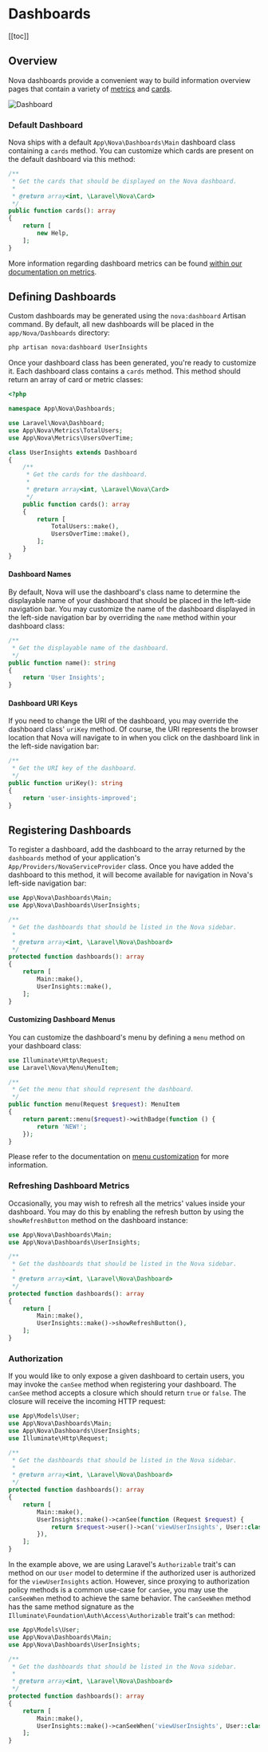 # Dashboards

[[toc]]

## Overview

Nova dashboards provide a convenient way to build information overview pages that contain a variety of [metrics](./../metrics/defining-metrics.md) and [cards](../customization/cards.md).

![Dashboard](./img/dashboard.png)

### Default Dashboard

Nova ships with a default `App\Nova\Dashboards\Main` dashboard class containing a `cards` method. You can customize which cards are present on the default dashboard via this method:

```php
/**
 * Get the cards that should be displayed on the Nova dashboard.
 *
 * @return array<int, \Laravel\Nova\Card>
 */
public function cards(): array
{
    return [
        new Help,
    ];
}
```

More information regarding dashboard metrics can be found [within our documentation on metrics](../metrics/registering-metrics.html#dashboard-metrics).

## Defining Dashboards

Custom dashboards may be generated using the `nova:dashboard` Artisan command. By default, all new dashboards will be placed in the `app/Nova/Dashboards` directory:

```bash
php artisan nova:dashboard UserInsights
```

Once your dashboard class has been generated, you're ready to customize it. Each dashboard class contains a `cards` method. This method should return an array of card or metric classes:

```php
<?php

namespace App\Nova\Dashboards;

use Laravel\Nova\Dashboard;
use App\Nova\Metrics\TotalUsers;
use App\Nova\Metrics\UsersOverTime;

class UserInsights extends Dashboard
{
    /**
     * Get the cards for the dashboard.
     *
     * @return array<int, \Laravel\Nova\Card>
     */
    public function cards(): array
    {
        return [
            TotalUsers::make(),
            UsersOverTime::make(),
        ];
    }
}
```

#### Dashboard Names

By default, Nova will use the dashboard's class name to determine the displayable name of your dashboard that should be placed in the left-side navigation bar. You may customize the name of the dashboard displayed in the left-side navigation bar by overriding the `name` method within your dashboard class:

```php
/**
 * Get the displayable name of the dashboard.
 */
public function name(): string
{
    return 'User Insights';
}
```

#### Dashboard URI Keys

If you need to change the URI of the dashboard, you may override the dashboard class' `uriKey` method. Of course, the URI represents the browser location that Nova will navigate to in when you click on the dashboard link in the left-side navigation bar:

```php
/**
 * Get the URI key of the dashboard.
 */
public function uriKey(): string
{
    return 'user-insights-improved';
}
```

## Registering Dashboards

To register a dashboard, add the dashboard to the array returned by the `dashboards` method of your application's `App/Providers/NovaServiceProvider` class. Once you have added the dashboard to this method, it will become available for navigation in Nova's left-side navigation bar:

```php
use App\Nova\Dashboards\Main;
use App\Nova\Dashboards\UserInsights;

/**
 * Get the dashboards that should be listed in the Nova sidebar.
 *
 * @return array<int, \Laravel\Nova\Dashboard>
 */
protected function dashboards(): array
{
    return [
        Main::make(),
        UserInsights::make(),
    ];
}
```

#### Customizing Dashboard Menus

You can customize the dashboard's menu by defining a `menu` method on your dashboard class:

```php
use Illuminate\Http\Request;
use Laravel\Nova\Menu\MenuItem;

/**
 * Get the menu that should represent the dashboard.
 */
public function menu(Request $request): MenuItem
{
    return parent::menu($request)->withBadge(function () {
        return 'NEW!';
    });
}
```

Please refer to the documentation on [menu customization](./menus) for more information.

### Refreshing Dashboard Metrics

Occasionally, you may wish to refresh all the metrics' values inside your dashboard. You may do this by enabling the refresh button by using the `showRefreshButton` method on the dashboard instance:

```php
use App\Nova\Dashboards\Main;
use App\Nova\Dashboards\UserInsights;

/**
 * Get the dashboards that should be listed in the Nova sidebar.
 *
 * @return array<int, \Laravel\Nova\Dashboard>
 */
protected function dashboards(): array
{
    return [
        Main::make(),
        UserInsights::make()->showRefreshButton(),
    ];
}
```

### Authorization

If you would like to only expose a given dashboard to certain users, you may invoke the `canSee` method when registering your dashboard. The `canSee` method accepts a closure which should return `true` or `false`. The closure will receive the incoming HTTP request:

```php
use App\Models\User;
use App\Nova\Dashboards\Main;
use App\Nova\Dashboards\UserInsights;
use Illuminate\Http\Request;

/**
 * Get the dashboards that should be listed in the Nova sidebar.
 *
 * @return array<int, \Laravel\Nova\Dashboard>
 */
protected function dashboards(): array
{
    return [
        Main::make(),
        UserInsights::make()->canSee(function (Request $request) {
            return $request->user()->can('viewUserInsights', User::class);
        }),
    ];
}
```

In the example above, we are using Laravel's `Authorizable` trait's can method on our `User` model to determine if the authorized user is authorized for the `viewUserInsights` action. However, since proxying to authorization policy methods is a common use-case for `canSee`, you may use the `canSeeWhen` method to achieve the same behavior. The `canSeeWhen` method has the same method signature as the `Illuminate\Foundation\Auth\Access\Authorizable` trait's `can` method:

```php
use App\Models\User;
use App\Nova\Dashboards\Main;
use App\Nova\Dashboards\UserInsights;

/**
 * Get the dashboards that should be listed in the Nova sidebar.
 *
 * @return array<int, \Laravel\Nova\Dashboard>
 */
protected function dashboards(): array
{
    return [
        Main::make(),
        UserInsights::make()->canSeeWhen('viewUserInsights', User::class),
    ];
}
```
